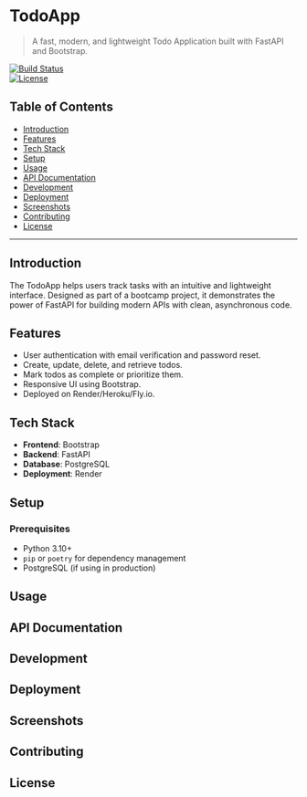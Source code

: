 # TodoApp

> A fast, modern, and lightweight Todo Application built with FastAPI and Bootstrap.

[![Build Status](https://img.shields.io/travis/username/todoapp)](https://travis-ci.org/username/todoapp)  
[![License](https://img.shields.io/github/license/username/todoapp)](LICENSE)

## Table of Contents

- [Introduction](#introduction)
- [Features](#features)
- [Tech Stack](#tech-stack)
- [Setup](#setup)
- [Usage](#usage)
- [API Documentation](#api-documentation)
- [Development](#development)
- [Deployment](#deployment)
- [Screenshots](#screenshots)
- [Contributing](#contributing)
- [License](#license)

---

## Introduction

The TodoApp helps users track tasks with an intuitive and lightweight interface. Designed as part of a bootcamp project, it demonstrates the power of FastAPI for building modern APIs with clean, asynchronous code.

## Features

- User authentication with email verification and password reset.
- Create, update, delete, and retrieve todos.
- Mark todos as complete or prioritize them.
- Responsive UI using Bootstrap.
- Deployed on Render/Heroku/Fly.io.

## Tech Stack

- **Frontend**: Bootstrap
- **Backend**: FastAPI
- **Database**: PostgreSQL
- **Deployment**: Render

## Setup

### Prerequisites

- Python 3.10+
- `pip` or `poetry` for dependency management
- PostgreSQL (if using in production)

## Usage

## API Documentation

## Development

## Deployment

## Screenshots

## Contributing

## License
